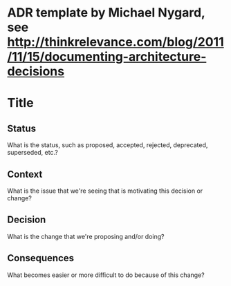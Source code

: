 # ADR template by Michael Nygard, see http://thinkrelevance.com/blog/2011/11/15/documenting-architecture-decisions

# Title

## Status

What is the status, such as proposed, accepted, rejected, deprecated, superseded, etc.?

## Context

What is the issue that we're seeing that is motivating this decision or change?

## Decision

What is the change that we're proposing and/or doing?

## Consequences

What becomes easier or more difficult to do because of this change?